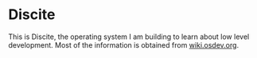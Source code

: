 # Discite
This is Discite, the operating system I am building to learn about low level development.
Most of the information is obtained from [wiki.osdev.org](http://wiki.osdev.org).
